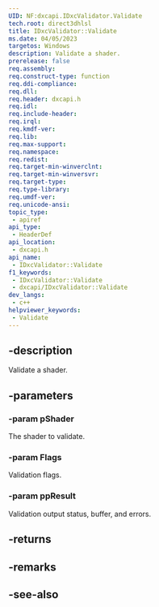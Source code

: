 ```yaml
---
UID: NF:dxcapi.IDxcValidator.Validate
tech.root: direct3dhlsl
title: IDxcValidator::Validate
ms.date: 04/05/2023
targetos: Windows
description: Validate a shader.
prerelease: false
req.assembly: 
req.construct-type: function
req.ddi-compliance: 
req.dll: 
req.header: dxcapi.h
req.idl: 
req.include-header: 
req.irql: 
req.kmdf-ver: 
req.lib: 
req.max-support: 
req.namespace: 
req.redist: 
req.target-min-winverclnt: 
req.target-min-winversvr: 
req.target-type: 
req.type-library: 
req.umdf-ver: 
req.unicode-ansi: 
topic_type:
 - apiref
api_type:
 - HeaderDef
api_location:
 - dxcapi.h
api_name:
 - IDxcValidator::Validate
f1_keywords:
 - IDxcValidator::Validate
 - dxcapi/IDxcValidator::Validate
dev_langs:
 - c++
helpviewer_keywords:
 - Validate
---
```


## -description

Validate a shader.

## -parameters

### -param pShader

The shader to validate.

### -param Flags

Validation flags.

### -param ppResult

Validation output status, buffer, and errors.

## -returns

## -remarks

## -see-also
